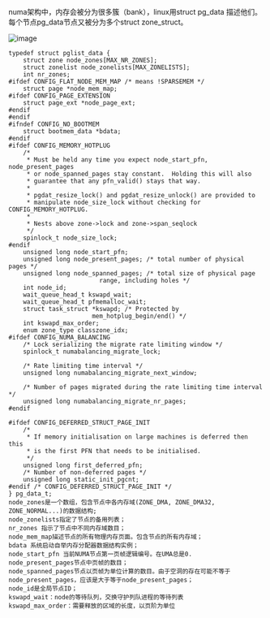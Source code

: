 numa架构中，内存会被分为很多簇（bank），linux用struct pg_data 描述他们。每个节点pg_data节点又被分为多个struct zone_struct。  

![image](https://user-images.githubusercontent.com/20179983/134792620-b84650eb-8bc6-4dc8-a8a1-cb79640d3df6.png)


    typedef struct pglist_data {
        struct zone node_zones[MAX_NR_ZONES];
        struct zonelist node_zonelists[MAX_ZONELISTS];
        int nr_zones;
    #ifdef CONFIG_FLAT_NODE_MEM_MAP /* means !SPARSEMEM */
        struct page *node_mem_map;
    #ifdef CONFIG_PAGE_EXTENSION
        struct page_ext *node_page_ext;
    #endif
    #endif
    #ifndef CONFIG_NO_BOOTMEM
        struct bootmem_data *bdata;
    #endif
    #ifdef CONFIG_MEMORY_HOTPLUG
        /*
         * Must be held any time you expect node_start_pfn, node_present_pages
         * or node_spanned_pages stay constant.  Holding this will also
         * guarantee that any pfn_valid() stays that way.
         *
         * pgdat_resize_lock() and pgdat_resize_unlock() are provided to
         * manipulate node_size_lock without checking for CONFIG_MEMORY_HOTPLUG.
         *
         * Nests above zone->lock and zone->span_seqlock
         */
        spinlock_t node_size_lock;
    #endif
        unsigned long node_start_pfn;
        unsigned long node_present_pages; /* total number of physical pages */
        unsigned long node_spanned_pages; /* total size of physical page
                             range, including holes */
        int node_id;
        wait_queue_head_t kswapd_wait;
        wait_queue_head_t pfmemalloc_wait;
        struct task_struct *kswapd; /* Protected by
                           mem_hotplug_begin/end() */
        int kswapd_max_order;
        enum zone_type classzone_idx;
    #ifdef CONFIG_NUMA_BALANCING
        /* Lock serializing the migrate rate limiting window */
        spinlock_t numabalancing_migrate_lock;

        /* Rate limiting time interval */
        unsigned long numabalancing_migrate_next_window;

        /* Number of pages migrated during the rate limiting time interval */
        unsigned long numabalancing_migrate_nr_pages;
    #endif

    #ifdef CONFIG_DEFERRED_STRUCT_PAGE_INIT
        /*
         * If memory initialisation on large machines is deferred then this
         * is the first PFN that needs to be initialised.
         */
        unsigned long first_deferred_pfn;
        /* Number of non-deferred pages */
        unsigned long static_init_pgcnt;
    #endif /* CONFIG_DEFERRED_STRUCT_PAGE_INIT */
    } pg_data_t;
    node_zones是一个数组，包含节点中各内存域(ZONE_DMA, ZONE_DMA32, ZONE_NORMAL...)的数据结构;
    node_zonelists指定了节点的备用列表；
    nr_zones 指示了节点中不同内存域数目；
    node_mem_map描述节点的所有物理内存页面。包含节点的所有内存域；
    bdata 系统启动自举内存分配器数据结构实例；
    node_start_pfn 当前NUMA节点第一页帧逻辑编号。在UMA总是0.
    node_present_pages节点中页帧的数目；
    node_spanned_pages节点以页帧为单位计算的数目。由于空洞的存在可能不等于node_present_pages，应该是大于等于node_present_pages；
    node_id是全局节点ID；
    kswapd_wait：node的等待队列，交换守护列队进程的等待列表
    kswapd_max_order：需要释放的区域的长度，以页阶为单位
